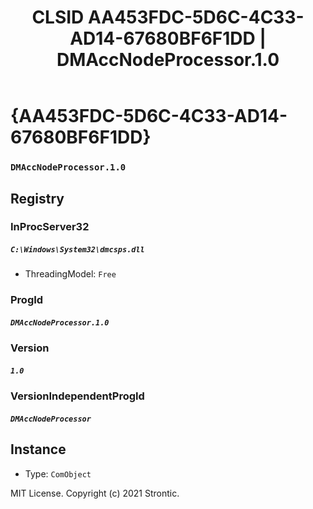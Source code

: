﻿---
title: "CLSID AA453FDC-5D6C-4C33-AD14-67680BF6F1DD | DMAccNodeProcessor.1.0"
excerpt: What is COM-Object CLSID AA453FDC-5D6C-4C33-AD14-67680BF6F1DD?
---

# {AA453FDC-5D6C-4C33-AD14-67680BF6F1DD}

### `DMAccNodeProcessor.1.0`

## Registry


### InProcServer32

##### `C:\Windows\System32\dmcsps.dll`
* ThreadingModel: `Free`

### ProgId

##### `DMAccNodeProcessor.1.0`

### Version

##### `1.0`

### VersionIndependentProgId

##### `DMAccNodeProcessor`

## Instance

* Type: `ComObject`

MIT License. Copyright (c) 2021 Strontic.


